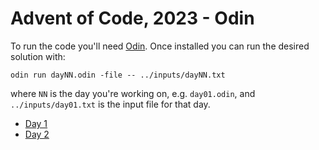# Advent of Code, 2023 - Odin

To run the code you'll need [Odin](http://odin-lang.org/). Once installed you can run the desired solution with:

```
odin run dayNN.odin -file -- ../inputs/dayNN.txt
```

where `NN` is the day you're working on, e.g. `day01.odin`, and `../inputs/day01.txt` is the input file for that day.

- [Day 1](./day01.odin)
- [Day 2](./day02.odin)
